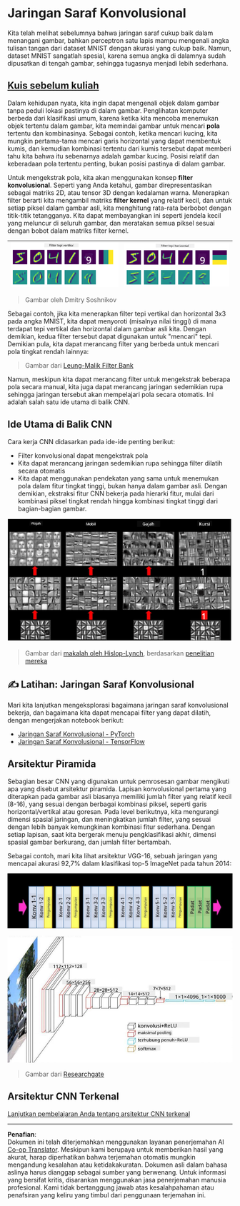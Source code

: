 <!--
CO_OP_TRANSLATOR_METADATA:
{
  "original_hash": "088837b42b7d99198bf62db8a42411e0",
  "translation_date": "2025-08-29T12:19:24+00:00",
  "source_file": "lessons/4-ComputerVision/07-ConvNets/README.md",
  "language_code": "id"
}
-->
# Jaringan Saraf Konvolusional

Kita telah melihat sebelumnya bahwa jaringan saraf cukup baik dalam menangani gambar, bahkan perceptron satu lapis mampu mengenali angka tulisan tangan dari dataset MNIST dengan akurasi yang cukup baik. Namun, dataset MNIST sangatlah spesial, karena semua angka di dalamnya sudah dipusatkan di tengah gambar, sehingga tugasnya menjadi lebih sederhana.

## [Kuis sebelum kuliah](https://red-field-0a6ddfd03.1.azurestaticapps.net/quiz/107)

Dalam kehidupan nyata, kita ingin dapat mengenali objek dalam gambar tanpa peduli lokasi pastinya di dalam gambar. Penglihatan komputer berbeda dari klasifikasi umum, karena ketika kita mencoba menemukan objek tertentu dalam gambar, kita memindai gambar untuk mencari **pola** tertentu dan kombinasinya. Sebagai contoh, ketika mencari kucing, kita mungkin pertama-tama mencari garis horizontal yang dapat membentuk kumis, dan kemudian kombinasi tertentu dari kumis tersebut dapat memberi tahu kita bahwa itu sebenarnya adalah gambar kucing. Posisi relatif dan keberadaan pola tertentu penting, bukan posisi pastinya di dalam gambar.

Untuk mengekstrak pola, kita akan menggunakan konsep **filter konvolusional**. Seperti yang Anda ketahui, gambar direpresentasikan sebagai matriks 2D, atau tensor 3D dengan kedalaman warna. Menerapkan filter berarti kita mengambil matriks **filter kernel** yang relatif kecil, dan untuk setiap piksel dalam gambar asli, kita menghitung rata-rata berbobot dengan titik-titik tetangganya. Kita dapat membayangkan ini seperti jendela kecil yang meluncur di seluruh gambar, dan meratakan semua piksel sesuai dengan bobot dalam matriks filter kernel.

![Filter Tepi Vertikal](../../../../../translated_images/filter-vert.b7148390ca0bc356ddc7e55555d2481819c1e86ddde9dce4db5e71a69d6f887f.id.png) | ![Filter Tepi Horizontal](../../../../../translated_images/filter-horiz.59b80ed4feb946efbe201a7fe3ca95abb3364e266e6fd90820cb893b4d3a6dda.id.png)
----|----

> Gambar oleh Dmitry Soshnikov

Sebagai contoh, jika kita menerapkan filter tepi vertikal dan horizontal 3x3 pada angka MNIST, kita dapat menyoroti (misalnya nilai tinggi) di mana terdapat tepi vertikal dan horizontal dalam gambar asli kita. Dengan demikian, kedua filter tersebut dapat digunakan untuk "mencari" tepi. Demikian pula, kita dapat merancang filter yang berbeda untuk mencari pola tingkat rendah lainnya:

> Gambar dari [Leung-Malik Filter Bank](https://www.robots.ox.ac.uk/~vgg/research/texclass/filters.html)

Namun, meskipun kita dapat merancang filter untuk mengekstrak beberapa pola secara manual, kita juga dapat merancang jaringan sedemikian rupa sehingga jaringan tersebut akan mempelajari pola secara otomatis. Ini adalah salah satu ide utama di balik CNN.

## Ide Utama di Balik CNN

Cara kerja CNN didasarkan pada ide-ide penting berikut:

* Filter konvolusional dapat mengekstrak pola
* Kita dapat merancang jaringan sedemikian rupa sehingga filter dilatih secara otomatis
* Kita dapat menggunakan pendekatan yang sama untuk menemukan pola dalam fitur tingkat tinggi, bukan hanya dalam gambar asli. Dengan demikian, ekstraksi fitur CNN bekerja pada hierarki fitur, mulai dari kombinasi piksel tingkat rendah hingga kombinasi tingkat tinggi dari bagian-bagian gambar.

![Ekstraksi Fitur Hierarkis](../../../../../translated_images/FeatureExtractionCNN.d9b456cbdae7cb643fde3032b81b2940e3cf8be842e29afac3f482725ba7f95c.id.png)

> Gambar dari [makalah oleh Hislop-Lynch](https://www.semanticscholar.org/paper/Computer-vision-based-pedestrian-trajectory-Hislop-Lynch/26e6f74853fc9bbb7487b06dc2cf095d36c9021d), berdasarkan [penelitian mereka](https://dl.acm.org/doi/abs/10.1145/1553374.1553453)

## ✍️ Latihan: Jaringan Saraf Konvolusional

Mari kita lanjutkan mengeksplorasi bagaimana jaringan saraf konvolusional bekerja, dan bagaimana kita dapat mencapai filter yang dapat dilatih, dengan mengerjakan notebook berikut:

* [Jaringan Saraf Konvolusional - PyTorch](ConvNetsPyTorch.ipynb)
* [Jaringan Saraf Konvolusional - TensorFlow](ConvNetsTF.ipynb)

## Arsitektur Piramida

Sebagian besar CNN yang digunakan untuk pemrosesan gambar mengikuti apa yang disebut arsitektur piramida. Lapisan konvolusional pertama yang diterapkan pada gambar asli biasanya memiliki jumlah filter yang relatif kecil (8-16), yang sesuai dengan berbagai kombinasi piksel, seperti garis horizontal/vertikal atau goresan. Pada level berikutnya, kita mengurangi dimensi spasial jaringan, dan meningkatkan jumlah filter, yang sesuai dengan lebih banyak kemungkinan kombinasi fitur sederhana. Dengan setiap lapisan, saat kita bergerak menuju pengklasifikasi akhir, dimensi spasial gambar berkurang, dan jumlah filter bertambah.

Sebagai contoh, mari kita lihat arsitektur VGG-16, sebuah jaringan yang mencapai akurasi 92,7% dalam klasifikasi top-5 ImageNet pada tahun 2014:

![Lapisan ImageNet](../../../../../translated_images/vgg-16-arch1.d901a5583b3a51baeaab3e768567d921e5d54befa46e1e642616c5458c934028.id.jpg)

![Piramida ImageNet](../../../../../translated_images/vgg-16-arch.64ff2137f50dd49fdaa786e3f3a975b3f22615efd13efb19c5d22f12e01451a1.id.jpg)

> Gambar dari [Researchgate](https://www.researchgate.net/figure/Vgg16-model-structure-To-get-the-VGG-NIN-model-we-replace-the-2-nd-4-th-6-th-7-th_fig2_335194493)

## Arsitektur CNN Terkenal

[Lanjutkan pembelajaran Anda tentang arsitektur CNN terkenal](CNN_Architectures.md)

---

**Penafian**:  
Dokumen ini telah diterjemahkan menggunakan layanan penerjemahan AI [Co-op Translator](https://github.com/Azure/co-op-translator). Meskipun kami berupaya untuk memberikan hasil yang akurat, harap diperhatikan bahwa terjemahan otomatis mungkin mengandung kesalahan atau ketidakakuratan. Dokumen asli dalam bahasa aslinya harus dianggap sebagai sumber yang berwenang. Untuk informasi yang bersifat kritis, disarankan menggunakan jasa penerjemahan manusia profesional. Kami tidak bertanggung jawab atas kesalahpahaman atau penafsiran yang keliru yang timbul dari penggunaan terjemahan ini.